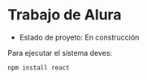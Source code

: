 <h1> Trabajo de Alura </h1>

- Estado de proyeto: En construcción

Para ejecutar el sistema deves:

```npm install react```
